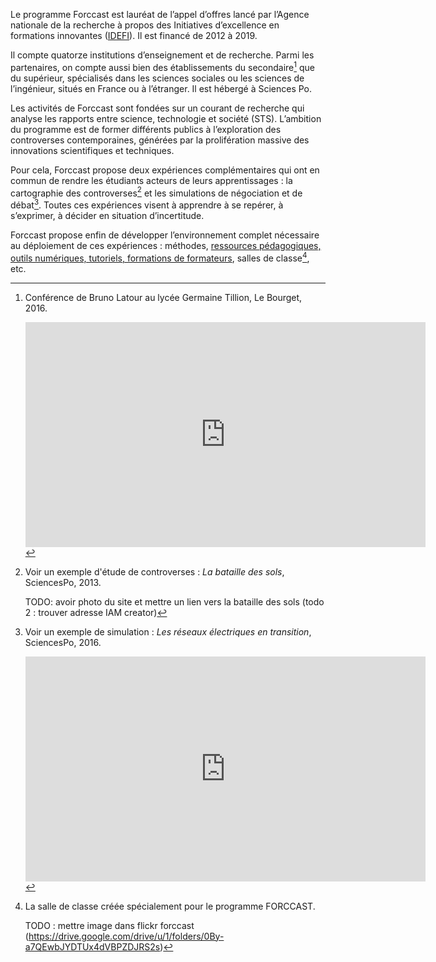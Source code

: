 Le programme Forccast est lauréat de l’appel d’offres lancé par l’Agence nationale de la recherche à propos des Initiatives d’excellence en formations innovantes ([IDEFI](http://www.agence-nationale-recherche.fr/investissements-d-avenir/appels-a-projets/2011/initiatives-dexcellence-en-formations-innovantes-idefi/)). Il est financé de 2012 à 2019.

Il compte quatorze institutions d’enseignement et de recherche. Parmi les partenaires, on compte aussi bien des établissements du secondaire[^lien-lycees] que du supérieur, spécialisés dans les sciences sociales ou les sciences de l’ingénieur, situés en France ou à l’étranger. Il est hébergé à Sciences Po.

Les activités de Forccast sont fondées sur un courant de recherche qui analyse les rapports entre science, technologie et société (STS). L’ambition du programme est de former différents publics à l’exploration des controverses contemporaines, générées par la prolifération massive des innovations scientifiques et techniques.

Pour cela, Forccast propose deux expériences complémentaires qui ont en commun de rendre les étudiants acteurs de leurs apprentissages : la cartographie des controverses[^carto-controverses] et les simulations de négociation et de débat[^simulation]. Toutes ces expériences visent à apprendre à se repérer, à s’exprimer, à décider en situation d’incertitude.

Forccast propose enfin de développer l’environnement complet nécessaire au déploiement de ces expériences : méthodes, [ressources pédagogiques, outils numériques, tutoriels, formations de formateurs](/fr/resources), salles de classe[^salle-classe], etc.

[^lien-lycees]: Conférence de Bruno Latour au lycée Germaine Tillion, Le Bourget, 2016.

	<iframe src="https://player.vimeo.com/video/154046912?color=ffffff&byline=0&portrait=0" width="640" height="360" frameborder="0" webkitallowfullscreen mozallowfullscreen allowfullscreen></iframe>

[^carto-controverses]:

	Voir un exemple d'étude de controverses : *La bataille des sols*, SciencesPo, 2013.

	TODO: avoir photo du site et mettre un lien vers la bataille des sols (todo 2 : trouver adresse IAM creator)

[^simulation]:

	Voir un exemple de simulation : *Les réseaux électriques en transition*, SciencesPo, 2016.

	<iframe src="https://player.vimeo.com/video/207531778" width="640" height="360" frameborder="0" webkitallowfullscreen mozallowfullscreen allowfullscreen></iframe>
    
[^salle-classe]: 

	La salle de classe créée spécialement pour le programme FORCCAST.

	TODO : mettre image dans flickr forccast (https://drive.google.com/drive/u/1/folders/0By-a7QEwbJYDTUx4dVBPZDJRS2s)
